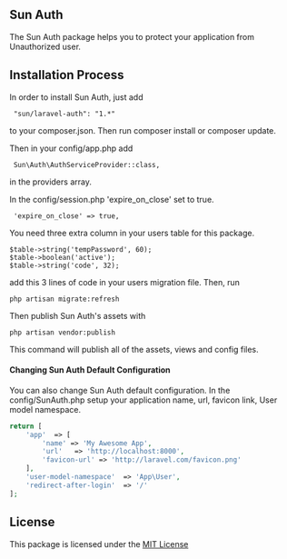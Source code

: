## Sun Auth

The Sun Auth package helps you to protect your application from Unauthorized user.

## Installation Process

In order to install Sun Auth, just add

```
 "sun/laravel-auth": "1.*"
```
to your composer.json. Then run composer install or composer update.

Then in your config/app.php add

```
 Sun\Auth\AuthServiceProvider::class,
```
in the providers array.

In the config/session.php 'expire_on_close' set to true.

```
 'expire_on_close' => true,
```

You need three extra column in your users table for this package.

```
$table->string('tempPassword', 60);
$table->boolean('active');
$table->string('code', 32);
```

add this 3 lines of code in your users migration file. Then, run

```
php artisan migrate:refresh
```

Then publish Sun Auth's assets with 

```
php artisan vendor:publish
```

This command will publish all of the assets, views and config files.

#### Changing Sun Auth Default Configuration

You can also change Sun Auth default configuration. In the config/SunAuth.php setup your application name, url, favicon link, User model namespace.
 
```php
return [
    'app'  => [
        'name' => 'My Awesome App',
        'url'   => 'http://localhost:8000',
        'favicon-url' => 'http://laravel.com/favicon.png'
    ],
    'user-model-namespace'  => 'App\User',
    'redirect-after-login'  => '/'
];

```

## License

This package is licensed under the [MIT License](https://github.com/IftekherSunny/laravel-auth/blob/master/LICENSE)

